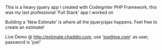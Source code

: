 This is a heavy jquery app I created with Codeigniter PHP Framework, this was my last professional 'Full Stack' app I worked on

Building a 'New Estimate' is where all the jquery/ajax happens. Feel free to create an estimate!

Live Demo @ http://estimate.chaddio.com, use 'joe@joe.com' as user, password is 'joe!' 
